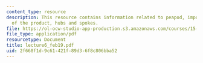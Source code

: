 ```yaml
---
content_type: resource
description: This resource contains information related to peapod, important features
  of the product, hubs and spokes.
file: https://ol-ocw-studio-app-production.s3.amazonaws.com/courses/15-760a-operations-management-spring-2002/2f668f1d9c61421f89d36f8c806bba52_lecture6_feb19.pdf
file_type: application/pdf
resourcetype: Document
title: lecture6_feb19.pdf
uid: 2f668f1d-9c61-421f-89d3-6f8c806bba52
---
```


